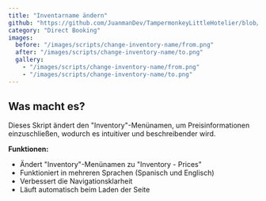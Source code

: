 ```yaml
---
title: "Inventarname ändern"
github: "https://github.com/JuanmanDev/TampermonkeyLittleHotelier/blob/main/directBooking/changeInventoryName.user.js"
category: "Direct Booking"
images:
  before: "/images/scripts/change-inventory-name/from.png"
  after: "/images/scripts/change-inventory-name/to.png"
  gallery:
    - "/images/scripts/change-inventory-name/from.png"
    - "/images/scripts/change-inventory-name/to.png"
---
```


## Was macht es?

Dieses Skript ändert den "Inventory"-Menünamen, um Preisinformationen einzuschließen, wodurch es intuitiver und beschreibender wird.

**Funktionen:**
- Ändert "Inventory"-Menünamen zu "Inventory - Prices"
- Funktioniert in mehreren Sprachen (Spanisch und Englisch)
- Verbessert die Navigationsklarheit
- Läuft automatisch beim Laden der Seite
